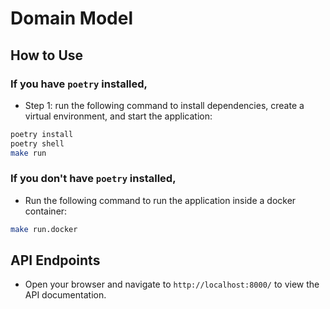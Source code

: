 # Domain Model

## How to Use

### If you have `poetry` installed, 

- Step 1: run the following command to install dependencies, create a virtual environment, and start the application:
```bash
poetry install
poetry shell
make run
```

### If you don't have `poetry` installed,

- Run the following command to run the application inside a docker container:
```bash
make run.docker
```

## API Endpoints
- Open your browser and navigate to `http://localhost:8000/` to view the API documentation.
